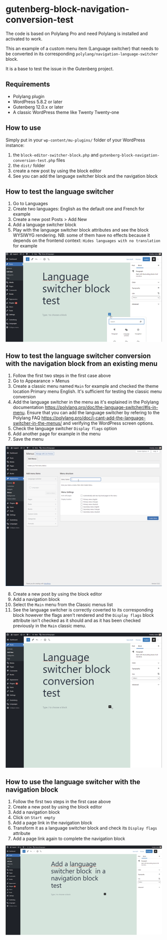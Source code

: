 # gutenberg-block-navigation-conversion-test

The code is based on Polylang Pro and need Polylang is installed and activated to work.

This an example of a custom menu item (Language switcher) that needs to be converted in its corresponding `polylang/navigation-language-switcher` block.

It is a base to test the issue in the Gutenberg project.

## Requirements
- Polylang plugin
- WordPress 5.8.2 or later
- Gutenberg 12.0.x or later
- A classic WordPress theme like Twenty Twenty-one

## How to use

Simply put in your `wp-content/mu-plugins/` folder of your WordPress instance:
1. the `block-editor-switcher-block.php` and `gutenberg-block-navigation-conversion-test.php` files
2. the `dist/` folder
3. create a new post by using the block editor
4. See you can add the language switcher block and the navigation block

## How to test the language switcher
1. Go to Languages
2. Create two languages: English as the default one and French for example
3. Create a new post Posts > Add New
4. Add a language switcher block
5. Play with the language switcher block attributes and see the block WYSIWYG rendering. NB: some of them have no effects because it depends on the frontend context: `Hides languages with no translation` for example

![image](./images/language-switcher.gif)

## How to test the language switcher conversion with the navigation block from an existing menu
1. Follow the first two steps in the first case above
2. Go to Appearance > Menus
3. Create a classic menu named `Main` for example and checked the theme location Primary menu English. It's sufficient for testing the classic menu conversion
4. Add the language switcher in the menu as it's explained in the Polylang documentation https://polylang.pro/doc/the-language-switcher/#ls-in-menu. Ensure that you can add the language switcher by refering to the Polylang FAQ https://polylang.pro/doc/i-cant-add-the-language-switcher-in-the-menus/ and verifying the WordPress screen options.
5. Check the language switcher `Display flags` option
6. Add another page for example in the menu
7. Save the menu

![image](./images/create-menu-with-language-switcher.gif)

8. Create a new post by using the block editor
9. Add a navigation block
10. Select the `Main` menu from the Classic menus list
11. See the language switcher is correctly coverted to its corresponding block however the flags aren't rendered and the `Display flags` block attribute isn't checked as it should and as it has been checked previously in the `Main` classic menu.

![image](./images/language-switcher-conversion.gif)


## How to use the language switcher with the navigation block
1. Follow the first two steps in the first case above
2. Create a new post by using the block editor
3. Add a navigation block
4. Click on `Start empty`
5. Add a page link in the navigation block
6. Transform it as a language switcher block and check its `Display flags` attribute
7. Add a page link again to complete the navigation block

![image](./images/add-language-switcher-block-in-navigation-block.gif)
